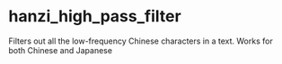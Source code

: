# hanzi_high_pass_filter
Filters out all the low-frequency Chinese characters in a text. Works for both Chinese and Japanese
